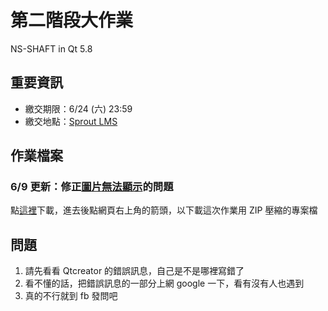 # 第二階段大作業
NS-SHAFT in Qt 5.8

## 重要資訊
- 繳交期限：6/24 (六) 23:59
- 繳交地點：[Sprout LMS](http://course.sprout.tw/)

## 作業檔案

### 6/9 更新：修正[圖片無法顯示](https://www.facebook.com/groups/twsprout17c/permalink/1906659566276469/)的問題

點[這裡](https://drive.google.com/open?id=0B_Qu9g2Wq4PbUTdQTkpQcDBOY0k)下載，進去後點網頁右上角的箭頭，以下載這次作業用 ZIP 壓縮的專案檔

## 問題

1. 請先看看 Qtcreator 的錯誤訊息，自己是不是哪裡寫錯了
2. 看不懂的話，把錯誤訊息的一部分上網 google 一下，看有沒有人也遇到
3. 真的不行就到 fb 發問吧
